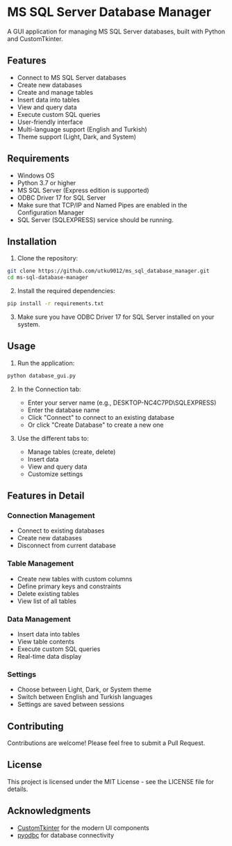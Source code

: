 # MS SQL Server Database Manager

A GUI application for managing MS SQL Server databases, built with Python and CustomTkinter.

## Features

- Connect to MS SQL Server databases
- Create new databases
- Create and manage tables
- Insert data into tables
- View and query data
- Execute custom SQL queries
- User-friendly interface 
- Multi-language support (English and Turkish)
- Theme support (Light, Dark, and System)

## Requirements

- Windows OS
- Python 3.7 or higher
- MS SQL Server (Express edition is supported)
- ODBC Driver 17 for SQL Server
- Make sure that TCP/IP and Named Pipes are enabled in the Configuration Manager
- SQL Server (SQLEXPRESS) service should be running.


## Installation

1. Clone the repository:
```bash
git clone https://github.com/utku9012/ms_sql_database_manager.git
cd ms-sql-database-manager
```

2. Install the required dependencies:
```bash
pip install -r requirements.txt
```

3. Make sure you have ODBC Driver 17 for SQL Server installed on your system.

## Usage

1. Run the application:
```bash
python database_gui.py
```

2. In the Connection tab:
   - Enter your server name (e.g., DESKTOP-NC4C7PD\SQLEXPRESS)
   - Enter the database name
   - Click "Connect" to connect to an existing database
   - Or click "Create Database" to create a new one

3. Use the different tabs to:
   - Manage tables (create, delete)
   - Insert data
   - View and query data
   - Customize settings

## Features in Detail

### Connection Management
- Connect to existing databases
- Create new databases
- Disconnect from current database

### Table Management
- Create new tables with custom columns
- Define primary keys and constraints
- Delete existing tables
- View list of all tables

### Data Management
- Insert data into tables
- View table contents
- Execute custom SQL queries
- Real-time data display

### Settings
- Choose between Light, Dark, or System theme
- Switch between English and Turkish languages
- Settings are saved between sessions

## Contributing

Contributions are welcome! Please feel free to submit a Pull Request.

## License

This project is licensed under the MIT License - see the LICENSE file for details.

## Acknowledgments

- [CustomTkinter](https://github.com/TomSchimansky/CustomTkinter) for the modern UI components
- [pyodbc](https://github.com/mkleehammer/pyodbc) for database connectivity 
